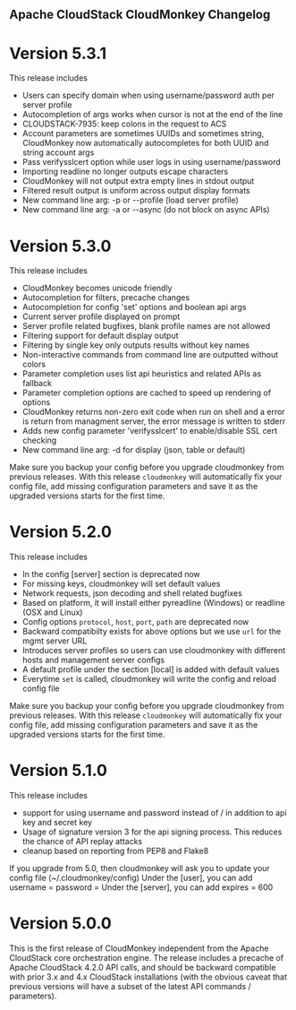 Apache CloudStack CloudMonkey Changelog
---------------------------------------

Version 5.3.1
=============
This release includes
- Users can specify domain when using username/password auth per server profile
- Autocompletion of args works when cursor is not at the end of the line
- CLOUDSTACK-7935: keep colons in the request to ACS
- Account parameters are sometimes UUIDs and sometimes string, CloudMonkey
  now automatically autocompletes for both UUID and string account args
- Pass verifysslcert option while user logs in using username/password
- Importing readline no longer outputs escape characters
- CloudMonkey will not output extra empty lines in stdout output
- Filtered result output is uniform across output display formats
- New command line arg: -p or --profile (load server profile)
- New command line arg: -a or --async (do not block on async APIs)

Version 5.3.0
=============
This release includes
- CloudMonkey becomes unicode friendly
- Autocompletion for filters, precache changes
- Autocompletion for config 'set' options and boolean api args
- Current server profile displayed on prompt
- Server profile related bugfixes, blank profile names are not allowed
- Filtering support for default display output
- Filtering by single key only outputs results without key names
- Non-interactive commands from command line are outputted without colors
- Parameter completion uses list api heuristics and related APIs as fallback
- Parameter completion options are cached to speed up rendering of options
- CloudMonkey returns non-zero exit code when run on shell and a error is return
  from managment server, the error message is written to stderr
- Adds new config parameter 'verifysslcert' to enable/disable SSL cert checking
- New command line arg: -d for display (json, table or default)

Make sure you backup your config before you upgrade cloudmonkey from previous releases.
With this release `cloudmonkey` will automatically fix your config file, add missing
configuration parameters and save it as the upgraded versions starts for the first time.

Version 5.2.0
=============
This release includes
 - In the config [server] section is deprecated now
 - For missing keys, cloudmonkey will set default values
 - Network requests, json decoding and shell related bugfixes
 - Based on platform, it will install either pyreadline (Windows) or readline (OSX and Linux)
 - Config options `protocol`, `host`, `port`, `path` are deprecated now
 - Backward compatibilty exists for above options but we use `url` for the mgmt server URL
 - Introduces server profiles so users can use cloudmonkey with different hosts and management server configs
 - A default profile under the section [local] is added with default values
 - Everytime `set` is called, cloudmonkey will write the config and reload config file

Make sure you backup your config before you upgrade cloudmonkey from previous releases.
With this release `cloudmonkey` will automatically fix your config file, add missing
configuration parameters and save it as the upgraded versions starts for the first time.

Version 5.1.0
=============
This release includes
 - support for using username and password instead of / in addition to api key and secret key
 - Usage of signature version 3 for the api signing process. This reduces the chance of API replay attacks
 - cleanup based on reporting from PEP8 and Flake8

If you upgrade from 5.0, then cloudmonkey will ask you to update your config file (~/.cloudmonkey/config)
Under the [user], you can add
username =
password =
Under the [server], you can add
expires = 600

Version 5.0.0
=============
This is the first release of CloudMonkey independent from the Apache CloudStack core orchestration engine. The release
includes a precache of Apache CloudStack 4.2.0 API calls, and should be backward compatible with prior 3.x and 4.x
CloudStack installations (with the obvious caveat that previous versions will have a subset of the latest API commands /
parameters).
